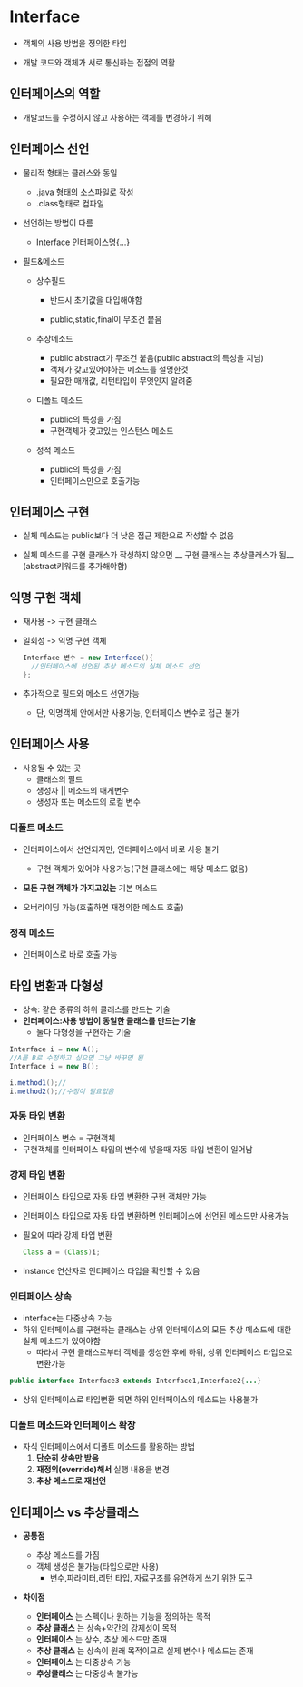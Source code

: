 # Interface

* 객체의 사용 방법을 정의한 타입

* 개발 코드와 객체가 서로 통신하는 접점의 역활 

  

  

## 인터페이스의 역할

* 개발코드를 수정하지 않고 사용하는 객체를 변경하기 위해

  

## 인터페이스 선언

* 물리적 형태는 클래스와 동일
  * .java 형태의 소스파일로 작성
  * .class형태로 컴파일

* 선언하는 방법이 다름
  * Interface 인터페이스명{...}

* 필드&메소드

  * 상수필드

    * 반드시 초기값을 대입해야함

    * public,static,final이 무조건 붙음

      

  * 추상메소드
    * public abstract가 무조건 붙음(public abstract의 특성을 지님)
    * 객체가 갖고있어야하는 메소드를 설명한것
    * 필요한 매개값, 리턴타입이 무엇인지 알려줌

  * 디폴트 메소드
    * public의 특성을 가짐
    * 구현객체가 갖고있는 인스턴스 메소드

  * 정적 메소드
    * public의 특성을 가짐
    * 인터페이스만으로 호출가능

## 인터페이스 구현

* 실체 메소드는 public보다 더 낮은 접근 제한으로 작성할 수 없음

* 실체 메소드를 구현 클래스가 작성하지 않으면 __ 구현 클래스는 추상클래스가 됨__ (abstract키워드를 추가해야함)

  

## 익명 구현 객체

* 재사용 -> 구현 클래스

* 일회성 -> 익명 구현 객체

  ```java
  Interface 변수 = new Interface(){
    //인터페이스에 선언된 추상 메소드의 실체 메소드 선언
  };
  ```

* 추가적으로 필드와 메소드 선언가능
  * 단, 익명객체 안에서만 사용가능, 인터페이스 변수로 접근 불가

## 인터페이스 사용

* 사용될 수 있는 곳
  * 클래스의 필드
  * 생성자 || 메소드의 매게변수
  * 생성자 또는 메소드의 로컬 변수

### 디폴트 메소드

* 인터페이스에서 선언되지만, 인터페이스에서 바로 사용 불가
  * 구현 객체가 있어야 사용가능(구현 클래스에는 해당 메소드 없음)

* __모든 구현 객체가 가지고있는__ 기본 메소드

* 오버라이딩 가능(호출하면 재정의한 메소드 호출)

### 정적 메소드

* 인터페이스로 바로 호출 가능

## 타입 변환과 다형성

* 상속: 같은 종류의 하위 클래스를 만드는 기술
* __인터페이스:사용 방법이 동일한 클래스를 만드는 기술__
  * 둘다 다형성을 구현하는 기술

```java
Interface i = new A();
//A를 B로 수정하고 싶으면 그냥 바꾸면 됨
Interface i = new B();

i.method1();//
i.method2();//수정이 필요없음
```

### 자동 타입 변환

* 인터페이스 변수 = 구현객체
* 구현객체를 인터페이스 타입의 변수에 넣을때 자동 타입 변환이 일어남

### 강제 타입 변환

* 인터페이스 타입으로 자동 타입 변환한 구현 객체만 가능

* 인터페이스 타입으로 자동 타입 변환하면 인터페이스에 선언된 메소드만 사용가능

* 필요에 따라 강제 타입 변환

  ``` java
  Class a = (Class)i;
  ```

  

* Instance 연산자로 인터페이스 타입을 확인할 수 있음

### 인터페이스 상속

* interface는 다중상속 가능
* 하위 인터페이스를 구현하는 클래스는 상위 인터페이스의 모든 추상 메소드에 대한 실체 메소드가 있어야함
  * 따라서 구현 클래스로부터 객체를 생성한 후에 하위, 상위 인터페이스 타입으로 변환가능

```java
public interface Interface3 extends Interface1,Interface2{...}
```

* 상위 인터페이스로 타입변환 되면 하위 인터페이스의 메소드는 사용불가

### 디폴트 메소드와 인터페이스 확장

* 자식 인터페이스에서 디폴트 메소드를 활용하는 방법
  1. __단순히 상속만 받음__
  2. __재정의(override)해서__ 실행 내용을 변경
  3. __추상 메소드로 재선언__

## 인터페이스 vs 추상클래스

* __공통점__
  * 추상 메소드를 가짐
  * 객체 생성은 불가능(타입으로만 사용)
    * 변수,파라미터,리턴 타입, 자료구조를 유연하게 쓰기 위한 도구

* __차이점__

  * __인터페이스__ 는 스펙이나 원하는 기능을 정의하는 목적
  * __추상 클래스__ 는 상속+약간의 강제성이 목적
  * __인터페이스__ 는 상수, 추상 메소드만 존재
  * __추상 클래스__ 는 상속이 원래 목적이므로 실제 변수나 메소드는 존재
  * __인터페이스__ 는 다중상속 가능
  * __추상클래스__ 는 다중상속 불가능

  

  